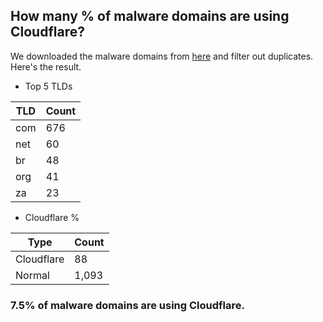 ## How many % of malware domains are using Cloudflare?


We downloaded the malware domains from [here](https://urlhaus.abuse.ch) and filter out duplicates.
Here's the result.


[//]: # (start replacement)


- Top 5 TLDs

| TLD | Count |
| --- | --- |
| com | 676 |
| net | 60 |
| br | 48 |
| org | 41 |
| za | 23 |


- Cloudflare %

| Type | Count |
| --- | --- |
| Cloudflare | 88 |
| Normal | 1,093 |


### 7.5% of malware domains are using Cloudflare.